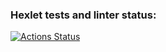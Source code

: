 ### Hexlet tests and linter status:
[![Actions Status](https://github.com/FirefullHawk/java-project-78/workflows/hexlet-check/badge.svg)](https://github.com/FirefullHawk/java-project-78/actions)